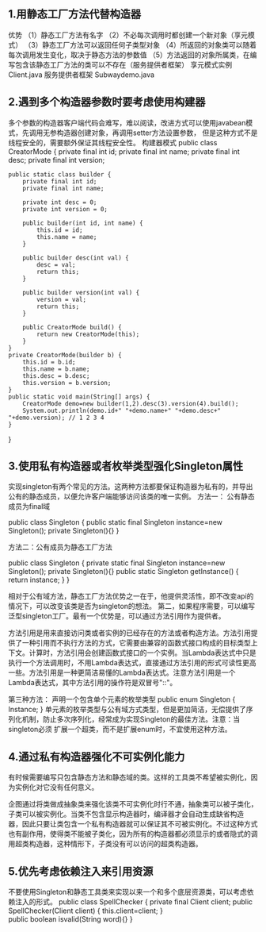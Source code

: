 ## 1.用静态工厂方法代替构造器
优势
（1）静态工厂方法有名字
（2）不必每次调用时都创建一个新对象（享元模式）
（3）静态工厂方法可以返回任何子类型对象
（4）所返回的对象类可以随着每次调用发生变化，取决于静态方法的参数值
（5）方法返回的对象所属类，在编写包含该静态工厂方法的类可以不存在（服务提供者框架）
享元模式实例Client.java
服务提供者框架 Subwaydemo.java


## 2.遇到多个构造器参数时要考虑使用构建器
多个参数的构造器客户端代码会难写，难以阅读，改进方式可以使用javabean模式，先调用无参构造器创建对象，再调用setter方法设置参数，
但是这种方式不是线程安全的，需要额外保证其线程安全性。
构建器模式
public class CreatorMode {
    private final int id;
    private final int name;
    private final int desc;
    private final int version;

    public static class builder {
        private final int id;
        private final int name;

        private int desc = 0;
        private int version = 0;

        public builder(int id, int name) {
            this.id = id;
            this.name = name;
        }

        public builder desc(int val) {
            desc = val;
            return this;
        }

        public builder version(int val) {
            version = val;
            return this;
        }

        public CreatorMode build() {
            return new CreatorMode(this);
        }
    }
    private CreatorMode(builder b) {
        this.id = b.id;
        this.name = b.name;
        this.desc = b.desc;
        this.version = b.version;
    }
    public static void main(String[] args) {
        CreatorMode demo=new builder(1,2).desc(3).version(4).build();
        System.out.println(demo.id+" "+demo.name+" "+demo.desc+" "+demo.version); // 1 2 3 4
    }
}

## 3.使用私有构造器或者枚举类型强化Singleton属性
实现singleton有两个常见的方法。这两种方法都要保证构造器为私有的，并导出公有的静态成员，以便允许客户端能够访问该类的唯一实例。
方法一： 公有静态成员为final域

public class Singleton {
        public static final Singleton instance=new Singleton();
        private Singleton(){}
}

方法二：公有成员为静态工厂方法

public class Singleton {
        private static final Singleton instance=new Singleton();
        private Singleton(){}
        public static Singleton getInstance()
        {
            return instance;
        }
}

相对于公有域方法，静态工厂方法优势之一在于，他提供灵活性，即不改变api的情况下，可以改变该类是否为singleton的想法。
第二，如果程序需要，可以编写泛型singleton工厂。最有一个优势是，可以通过方法引用作为提供者。

方法引用是用来直接访问类或者实例的已经存在的方法或者构造方法。方法引用提供了一种引用而不执行方法的方式，它需要由兼容的函数式接口构成的目标类型上下文。计算时，方法引用会创建函数式接口的一个实例。当Lambda表达式中只是执行一个方法调用时，不用Lambda表达式，直接通过方法引用的形式可读性更高一些。方法引用是一种更简洁易懂的Lambda表达式。注意方法引用是一个Lambda表达式，其中方法引用的操作符是双冒号"::"。

第三种方法： 声明一个包含单个元素的枚举类型
public enum Singleton {
    Instance;
}
单元素的枚举类型与公有域方式类型，但是更加简洁，无偿提供了序列化机制，防止多次序列化，经常成为实现Singleton的最佳方法。注意：当singleton必须
扩展一个超类，而不是扩展enum时，不宜使用这种方法。

## 4.通过私有构造器强化不可实例化能力
有时候需要编写只包含静态方法和静态域的类。这样的工具类不希望被实例化，因为实例化对它没有任何意义。

企图通过将类做成抽象类来强化该类不可实例化时行不通，抽象类可以被子类化，子类可以被实例化。当类不包含显示构造器时，编译器才会自动生成缺省构造
器，因此只要让类包含一个私有构造器就可以保证其不可被实例化。不过这种方式也有副作用，使得类不能被子类化，因为所有的构造器都必须显示的或者隐式的调用超类构造器，这种情形下，子类没有可以访问的超类构造器。

## 5.优先考虑依赖注入来引用资源
不要使用Singleton和静态工具类来实现以来一个和多个底层资源类，可以考虑依赖注入的形式。
public class SpellChecker {
    private final Client client;
    public SpellChecker(Client client)
    {
        this.client=client;
    }    
    public boolean isvalid(String word){} 
}


